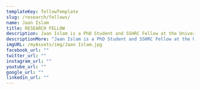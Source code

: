```yaml
---
templateKey: fellowTemplate
slug: /research/fellows/
name: Jaan Islam
title: RESEARCH FELLOW
description: Jaan Islam is a PhD Student and SSHRC Fellow at the University of Edinburgh.
descriptionMore: "Jaan Islam is a PhD Student and SSHRC Fellow at the University of Edinburgh. His main area of study is political theory; specifically, the history of Islamic political thought. His previous works include studies of the political thought of Ibn Khaldūn, Ibn Rushd, and Ibn Taymiyyah, as well as several works in contemporary political thought (e.g., Political Philosophy in the East and West: In Search of Truth, DE: Vernon Press, 2018). "
imgURL: /myAssets/img/Jaan Islam.jpg
facebook_url: ""
twitter_url: ""
instagram_url: ""
youtube_url: ""
google_url: ""
linkedin_url: ""
---
```

